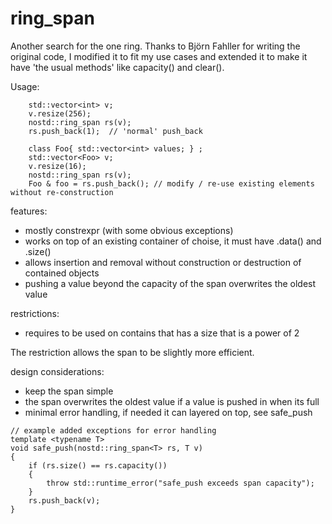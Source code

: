 # ring_span

Another search for the one ring.
Thanks to Björn Fahller for writing the original code, I modified it to fit my use cases and extended it to make it have 'the usual methods' like capacity() and clear().

Usage:

```
    std::vector<int> v;
    v.resize(256);
    nostd::ring_span rs(v);
    rs.push_back(1);  // 'normal' push_back
```

```
    class Foo{ std::vector<int> values; } ;
    std::vector<Foo> v;
    v.resize(16);
    nostd::ring_span rs(v);
    Foo & foo = rs.push_back(); // modify / re-use existing elements without re-construction
```


features:

* mostly constrexpr (with some obvious exceptions)
* works on top of an existing container of choise, it must have .data() and .size()
* allows insertion and removal without construction or destruction of contained objects
* pushing a value beyond the capacity of the span overwrites the oldest value

restrictions:

* requires to be used on contains that has a size that is a power of 2

The restriction allows the span to be slightly more efficient.

design considerations:

* keep the span simple
* the span overwrites the oldest value if a value is pushed in when its full
* minimal error handling, if needed it can layered on top, see safe_push

```
// example added exceptions for error handling
template <typename T>
void safe_push(nostd::ring_span<T> rs, T v)
{
    if (rs.size() == rs.capacity())
    {
        throw std::runtime_error("safe_push exceeds span capacity");
    }
    rs.push_back(v);
}
```



